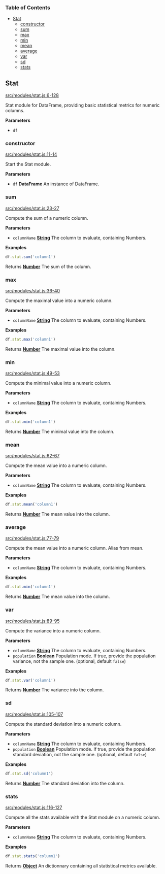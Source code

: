 <!-- Generated by documentation.js. Update this documentation by updating the source code. -->

### Table of Contents

-   [Stat](#stat)
    -   [constructor](#constructor)
    -   [sum](#sum)
    -   [max](#max)
    -   [min](#min)
    -   [mean](#mean)
    -   [average](#average)
    -   [var](#var)
    -   [sd](#sd)
    -   [stats](#stats)

## Stat

[src/modules/stat.js:6-128](https://github.com/Gmousse/dataframe-js/blob/159642ac689f9f7652c442501e992a20e93d9fc1/src/modules/stat.js#L6-L128 "Source code on GitHub")

Stat module for DataFrame, providing basic statistical metrics for numeric columns.

**Parameters**

-   `df`  

### constructor

[src/modules/stat.js:11-14](https://github.com/Gmousse/dataframe-js/blob/159642ac689f9f7652c442501e992a20e93d9fc1/src/modules/stat.js#L11-L14 "Source code on GitHub")

Start the Stat module.

**Parameters**

-   `df` **DataFrame** An instance of DataFrame.

### sum

[src/modules/stat.js:23-27](https://github.com/Gmousse/dataframe-js/blob/159642ac689f9f7652c442501e992a20e93d9fc1/src/modules/stat.js#L23-L27 "Source code on GitHub")

Compute the sum of a numeric column.

**Parameters**

-   `columnName` **[String](https://developer.mozilla.org/en-US/docs/Web/JavaScript/Reference/Global_Objects/String)** The column to evaluate, containing Numbers.

**Examples**

```javascript
df.stat.sum('column1')
```

Returns **[Number](https://developer.mozilla.org/en-US/docs/Web/JavaScript/Reference/Global_Objects/Number)** The sum of the column.

### max

[src/modules/stat.js:36-40](https://github.com/Gmousse/dataframe-js/blob/159642ac689f9f7652c442501e992a20e93d9fc1/src/modules/stat.js#L36-L40 "Source code on GitHub")

Compute the maximal value into a numeric column.

**Parameters**

-   `columnName` **[String](https://developer.mozilla.org/en-US/docs/Web/JavaScript/Reference/Global_Objects/String)** The column to evaluate, containing Numbers.

**Examples**

```javascript
df.stat.max('column1')
```

Returns **[Number](https://developer.mozilla.org/en-US/docs/Web/JavaScript/Reference/Global_Objects/Number)** The maximal value into the column.

### min

[src/modules/stat.js:49-53](https://github.com/Gmousse/dataframe-js/blob/159642ac689f9f7652c442501e992a20e93d9fc1/src/modules/stat.js#L49-L53 "Source code on GitHub")

Compute the minimal value into a numeric column.

**Parameters**

-   `columnName` **[String](https://developer.mozilla.org/en-US/docs/Web/JavaScript/Reference/Global_Objects/String)** The column to evaluate, containing Numbers.

**Examples**

```javascript
df.stat.min('column1')
```

Returns **[Number](https://developer.mozilla.org/en-US/docs/Web/JavaScript/Reference/Global_Objects/Number)** The minimal value into the column.

### mean

[src/modules/stat.js:62-67](https://github.com/Gmousse/dataframe-js/blob/159642ac689f9f7652c442501e992a20e93d9fc1/src/modules/stat.js#L62-L67 "Source code on GitHub")

Compute the mean value into a numeric column.

**Parameters**

-   `columnName` **[String](https://developer.mozilla.org/en-US/docs/Web/JavaScript/Reference/Global_Objects/String)** The column to evaluate, containing Numbers.

**Examples**

```javascript
df.stat.mean('column1')
```

Returns **[Number](https://developer.mozilla.org/en-US/docs/Web/JavaScript/Reference/Global_Objects/Number)** The mean value into the column.

### average

[src/modules/stat.js:77-79](https://github.com/Gmousse/dataframe-js/blob/159642ac689f9f7652c442501e992a20e93d9fc1/src/modules/stat.js#L77-L79 "Source code on GitHub")

Compute the mean value into a numeric column.
Alias from mean.

**Parameters**

-   `columnName` **[String](https://developer.mozilla.org/en-US/docs/Web/JavaScript/Reference/Global_Objects/String)** The column to evaluate, containing Numbers.

**Examples**

```javascript
df.stat.min('column1')
```

Returns **[Number](https://developer.mozilla.org/en-US/docs/Web/JavaScript/Reference/Global_Objects/Number)** The mean value into the column.

### var

[src/modules/stat.js:89-95](https://github.com/Gmousse/dataframe-js/blob/159642ac689f9f7652c442501e992a20e93d9fc1/src/modules/stat.js#L89-L95 "Source code on GitHub")

Compute the variance into a numeric column.

**Parameters**

-   `columnName` **[String](https://developer.mozilla.org/en-US/docs/Web/JavaScript/Reference/Global_Objects/String)** The column to evaluate, containing Numbers.
-   `population` **[Boolean](https://developer.mozilla.org/en-US/docs/Web/JavaScript/Reference/Global_Objects/Boolean)** Population mode. If true, provide the population variance, not the sample one. (optional, default `false`)

**Examples**

```javascript
df.stat.var('column1')
```

Returns **[Number](https://developer.mozilla.org/en-US/docs/Web/JavaScript/Reference/Global_Objects/Number)** The variance into the column.

### sd

[src/modules/stat.js:105-107](https://github.com/Gmousse/dataframe-js/blob/159642ac689f9f7652c442501e992a20e93d9fc1/src/modules/stat.js#L105-L107 "Source code on GitHub")

Compute the standard deviation into a numeric column.

**Parameters**

-   `columnName` **[String](https://developer.mozilla.org/en-US/docs/Web/JavaScript/Reference/Global_Objects/String)** The column to evaluate, containing Numbers.
-   `population` **[Boolean](https://developer.mozilla.org/en-US/docs/Web/JavaScript/Reference/Global_Objects/Boolean)** Population mode. If true, provide the population standard deviation, not the sample one. (optional, default `false`)

**Examples**

```javascript
df.stat.sd('column1')
```

Returns **[Number](https://developer.mozilla.org/en-US/docs/Web/JavaScript/Reference/Global_Objects/Number)** The standard deviation into the column.

### stats

[src/modules/stat.js:116-127](https://github.com/Gmousse/dataframe-js/blob/159642ac689f9f7652c442501e992a20e93d9fc1/src/modules/stat.js#L116-L127 "Source code on GitHub")

Compute all the stats available with the Stat module on a numeric column.

**Parameters**

-   `columnName` **[String](https://developer.mozilla.org/en-US/docs/Web/JavaScript/Reference/Global_Objects/String)** The column to evaluate, containing Numbers.

**Examples**

```javascript
df.stat.stats('column1')
```

Returns **[Object](https://developer.mozilla.org/en-US/docs/Web/JavaScript/Reference/Global_Objects/Object)** An dictionnary containing all statistical metrics available.
